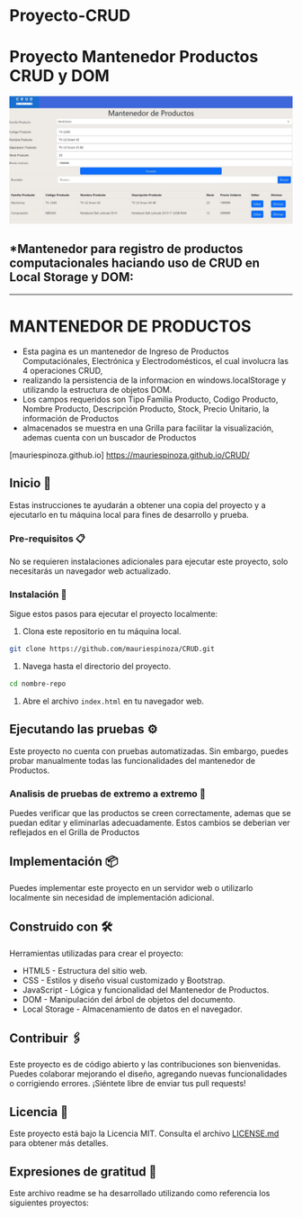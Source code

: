 # Proyecto-CRUD

#  **Proyecto Mantenedor Productos CRUD y DOM**
![github](crud.JPG)


## *Mantenedor para registro de productos computacionales haciando uso de CRUD en Local Storage y DOM:
---
# **MANTENEDOR DE PRODUCTOS**

* Esta pagina es un mantenedor de Ingreso de Productos Computaciónales, Electrónica y Electrodomésticos, el cual involucra las 4 operaciones CRUD,
* realizando la persistencia de la informacion en windows.localStorage y utilizando la estructura de objetos DOM.
* Los campos requeridos son Tipo Familia Producto, Codigo Producto, Nombre Producto, Descripción Producto, Stock, Precio Unitario, la información de Productos
* almacenados se muestra en una Grilla para facilitar la visualización, ademas cuenta con un buscador de Productos


[mauriespinoza.github.io] https://mauriespinoza.github.io/CRUD/

## Inicio 🚀

Estas instrucciones te ayudarán a obtener una copia del proyecto y a ejecutarlo en tu máquina local para fines de desarrollo y prueba.

### Pre-requisitos 📋

No se requieren instalaciones adicionales para ejecutar este proyecto, solo necesitarás un navegador web actualizado.

### Instalación 🔧

Sigue estos pasos para ejecutar el proyecto localmente:

1. Clona este repositorio en tu máquina local.

```bash
git clone https://github.com/mauriespinoza/CRUD.git
```

1. Navega hasta el directorio del proyecto.

```bash
cd nombre-repo
```

1. Abre el archivo `index.html` en tu navegador web.

## Ejecutando las pruebas ⚙️

Este proyecto no cuenta con pruebas automatizadas. Sin embargo, puedes probar manualmente todas las funcionalidades del mantenedor de Productos.

### Analisis de pruebas de extremo a extremo 🔩

Puedes verificar que las productos se creen correctamente, ademas que se puedan editar y eliminarlas adecuadamente. Estos cambios se deberian ver reflejados en el Grilla de Productos

## Implementación 📦

Puedes implementar este proyecto en un servidor web o utilizarlo localmente sin necesidad de implementación adicional.

## Construido con 🛠️

Herramientas utilizadas para crear el proyecto:

* HTML5 - Estructura del sitio web.
* CSS - Estilos y diseño visual customizado y Bootstrap.
* JavaScript - Lógica y funcionalidad del Mantenedor de Productos.
* DOM - Manipulación del árbol de objetos del documento.
* Local Storage - Almacenamiento de datos en el navegador.

## Contribuir 🖇️

Este proyecto es de código abierto y las contribuciones son bienvenidas. Puedes colaborar mejorando el diseño, agregando nuevas funcionalidades o corrigiendo errores. ¡Siéntete libre de enviar tus pull requests!

## Licencia 📄

Este proyecto está bajo la Licencia MIT. Consulta el archivo [LICENSE.md](LICENSE.md) para obtener más detalles.

## Expresiones de gratitud 🎁

Este archivo readme se ha desarrollado utilizando como referencia los siguientes proyectos:									  
